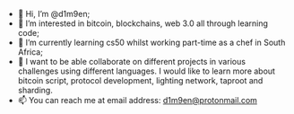 - 👋 Hi, I’m @d1m9en;
- 👀 I’m interested in bitcoin, blockchains, web 3.0 all through learning code;
- 🌱 I’m currently learning cs50 whilst working part-time as a chef in South Africa;
- 💞️ I want to be able collaborate on different projects in various challenges using different languages. I would like to learn more about bitcoin script, protocol development, lighting network, taproot and sharding.
- 📫 You can reach me at email address: d1m9en@protonmail.com

<!---
d1m9en/d1m9en is a ✨ special ✨ repository because its `README.md` (this file) appears on your GitHub profile.
You can click the Preview link to take a look at your changes.
--->
